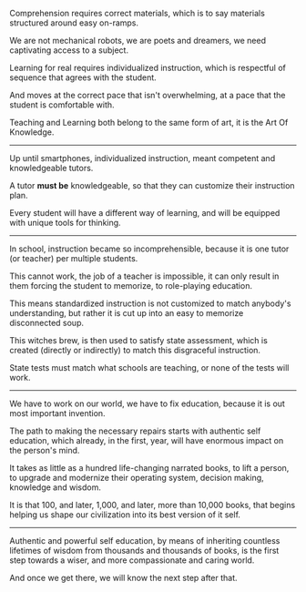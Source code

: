 Comprehension requires correct materials,
which is to say materials structured around easy on-ramps.

We are not mechanical robots, we are poets and dreamers,
we need captivating access to a subject.

Learning for real requires individualized instruction,
which is respectful of sequence that agrees with the student.

And moves at the correct pace that isn't overwhelming,
at a pace that the student is comfortable with.

Teaching and Learning both belong to the same form of art,
it is the Art Of Knowledge.

---

Up until smartphones, individualized instruction,
meant competent and knowledgeable tutors.

A tutor __must be__ knowledgeable,
so that they can customize their instruction plan.

Every student will have a different way of learning,
and will be equipped with unique tools for thinking.

---

In school, instruction became so incomprehensible,
because it is one tutor (or teacher) per multiple students.

This cannot work, the job of a teacher is impossible,
it can only result in them forcing the student to memorize, to role-playing education.

This means standardized instruction is not customized to match anybody's understanding,
but rather it is cut up into an easy to memorize disconnected soup.

This witches brew, is then used to satisfy state assessment,
which is created (directly or indirectly) to match this disgraceful instruction.

State tests must match what schools are teaching,
or none of the tests will work.

---

We have to work on our world,
we have to fix education, because it is out most important invention.

The path to making the necessary repairs starts with authentic self education,
which already, in the first, year, will have enormous impact on the person's mind.

It takes as little as a hundred life-changing narrated books,
to lift a person, to upgrade and modernize their operating system, decision making, knowledge and wisdom.

It is that 100, and later, 1,000, and later, more than 10,000 books,
that begins helping us shape our civilization into its best version of it self.

---

Authentic and powerful self education, by means of inheriting countless lifetimes of wisdom from thousands and thousands of books,
is the first step towards a wiser, and more compassionate and caring world.

And once we get there,
we will know the next step after that.
